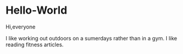 # Hello-World


Hi,everyone


I like working out outdoors on a sumerdays rather than in a gym.
I like reading fitness articles.
